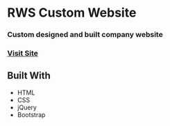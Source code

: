 # RWS Custom Website

### Custom designed and built company website

### [Visit Site](https://builtbykasey.github.io/rws-website/)

## Built With

- HTML
- CSS
- jQuery
- Bootstrap
